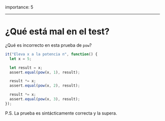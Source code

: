 importance: 5

---

# ¿Qué está mal en el test?

¿Qué es incorrecto en esta prueba de `pow`?

```js
it("Eleva x a la potencia n", function() {
  let x = 5;

  let result = x;
  assert.equal(pow(x, 1), result);

  result *= x;
  assert.equal(pow(x, 2), result);

  result *= x;
  assert.equal(pow(x, 3), result);
});
```

P.S. La prueba es sintácticamente correcta y la supera.
